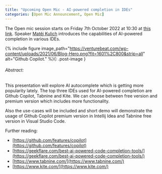 ```yaml
---
title: "Upcoming Open Mic - AI-powered completion in IDEs"
categories: [Open Mic Announcement, Open Mic]
---
```


The Open mic session starts on Friday 7th October 2022 at 10:30 at [this link](https://meet.jit.si/2022-10-07-open-mic). Speaker [Matěj Kulich](https://kbss.felk.cvut.cz/web/team#mat%C4%9Bj-kulich) introduces the capabilities of AI-powered completion in various IDEs.

{% include figure image_path="https://venturebeat.com/wp-content/uploads/2021/06/Blog-Hero.png?fit=1601%2C800&strip=all" alt="Github Copilot." %}{: .post-image }

###### Abstract:

This presentation will explore AI autocomplete which is getting more popularity lately. The top three IDEs used for AI-powered completion are Github Copilot, Tabnine and Kite. We can choose between free version and premium version which includes more functionality.

Also the use-cases will be included and short demo will demonstrate the usage of Github Copilot premium version in Intellij Idea and Tabnine free version in Visual Studio Code.



Further reading:
* [https://github.com/features/copilot](https://github.com/features/copilot)
* [https://geekflare.com/best-ai-powered-code-completion-tools/](https://geekflare.com/best-ai-powered-code-completion-tools/)
* [https://www.tabnine.com/](https://www.tabnine.com/)
* [https://www.kite.com/](https://www.kite.com/)
